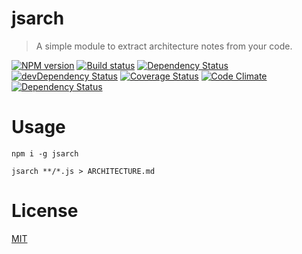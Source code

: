 <!--
# This file is automatically generated by a `metapak`
# module. Do not change it elsewhere, changes would
# be overriden.
-->
# jsarch
> A simple module to extract architecture notes from your code.

[![NPM version](https://badge.fury.io/js/jsarch.svg)](https://npmjs.org/package/jsarch)
[![Build status](https://secure.travis-ci.org/nfroidure/jsarch.svg)](https://travis-ci.org/nfroidure/jsarch)
[![Dependency Status](https://david-dm.org/nfroidure/jsarch.svg)](https://david-dm.org/nfroidure/jsarch)
[![devDependency Status](https://david-dm.org/nfroidure/jsarch/dev-status.svg)](https://david-dm.org/nfroidure/jsarch#info=devDependencies)
[![Coverage Status](https://coveralls.io/repos/nfroidure/jsarch/badge.svg?branch=master)](https://coveralls.io/r/nfroidure/jsarch?branch=master)
[![Code Climate](https://codeclimate.com/github/nfroidure/jsarch.svg)](https://codeclimate.com/github/nfroidure/jsarch)
[![Dependency Status](https://dependencyci.com/github/nfroidure/jsarch/badge)](https://dependencyci.com/github/nfroidure/jsarch)

# Usage

```
npm i -g jsarch

jsarch **/*.js > ARCHITECTURE.md

```

# License
[MIT](https://github.com/nfroidure/jsarch/blob/master/LICENSE)
